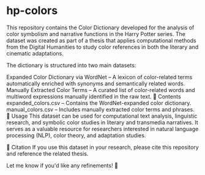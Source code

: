 # hp-colors
This repository contains the Color Dictionary developed for the analysis of color symbolism and narrative functions in the Harry Potter series. The dataset was created as part of a thesis that applies computational methods from the Digital Humanities to study color references in both the literary and cinematic adaptations.

The dictionary is structured into two main datasets:

Expanded Color Dictionary via WordNet – A lexicon of color-related terms automatically enriched with synonyms and semantically related words.
Manually Extracted Color Terms – A curated list of color-related words and multiword expressions manually identified in the raw text.
📂 Contents
expanded_colors.csv – Contains the WordNet-expanded color dictionary.
manual_colors.csv – Includes manually extracted color terms and phrases.
📌 Usage
This dataset can be used for computational text analysis, linguistic research, and symbolic color studies in literary and transmedia narratives. It serves as a valuable resource for researchers interested in natural language processing (NLP), color theory, and adaptation studies.

📜 Citation
If you use this dataset in your research, please cite this repository and reference the related thesis.

Let me know if you'd like any refinements! 🚀
